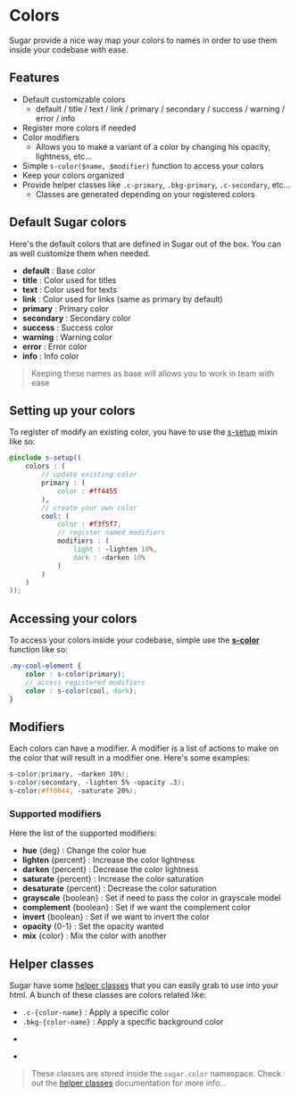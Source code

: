# Colors

Sugar provide a nice way map your colors to names in order to use them inside your codebase with ease.

## Features

- Default customizable colors
	- default / title / text / link / primary / secondary / success / warning / error / info
- Register more colors if needed
- Color modifiers
	- Allows you to make a variant of a color by changing his opacity, lightness, etc...
- Simple ```s-color($name, $modifier)``` function to access your colors
- Keep your colors organized
- Provide helper classes like ```.c-primary```, ```.bkg-primary```, ```.c-secondary```, etc...
	- Classes are generated depending on your registered colors

## Default Sugar colors

Here's the default colors that are defined in Sugar out of the box. You can as well customize them when needed.

- **default** : Base color
- **title** : Color used for titles
- **text** : Color used for texts
- **link** : Color used for links (same as primary by default)
- **primary** : Primary color
- **secondary** : Secondary color
- **success** : Success color
- **warning** : Warning color
- **error** : Error color
- **info** : Info color

> Keeping these names as base will allows you to work in team with ease

## Setting up your colors

To register of modify an existing color, you have to use the [s-setup](../src/sass/core/mixins/_s-setup.md) mixin like so:

```scss
@include s-setup((
	colors : (
		// update existing color
		primary : (
			color : #ff4455
		),
		// create your own color
		cool: (
			color : #f3f5f7,
			// register named modifiers
			modifiers : (
				light : -lighten 10%,
				dark : -darken 10%
			)
		)
	)
));
```

## Accessing your colors

To access your colors inside your codebase, simple use the **[s-color](../src/sass/core/functions/_s-color.md)** function like so:

```scss
.my-cool-element {
	color : s-color(primary);
	// access registered modifiers
	color : s-color(cool, dark);
}
```

## Modifiers

Each colors can have a modifier. A modifier is a list of actions to make on the color that will result in a modifier one. Here's some examples:

```scss
s-color(primary, -darken 10%);
s-color(secondary, -lighten 5% -opacity .3);
s-color(#ff0044, -saturate 20%);
```

### Supported modifiers

Here the list of the supported modifiers:

- **hue** {deg} : Change the color hue
- **lighten** {percent} : Increase the color lightness
- **darken** {percent} : Decrease the color lightness
- **saturate** {percent} : Increase the color saturation
- **desaturate** {percent} : Decrease the color saturation
- **grayscale** {boolean} : Set if need to pass the color in grayscale model
- **complement** {boolean} : Set if we want the complement color
- **invert** {boolean} : Set if we want to invert the color
- **opacity** {0-1} : Set the opacity wanted
- **mix** {color} : Mix the color with another

## Helper classes

Sugar have some [helper classes](helper-classes.md) that you can easily grab to use into your html. A bunch of these classes are colors related like:

- ```.c-{color-name}``` : Apply a specific color
- ```.bkg-{color-name}``` : Apply a specific background color
- ```.c-{color-name}--{modifier-name} : Apply a specific modified color
- ```.bkg-{color-name}--{modifier-name} : Apply a specific modified background color

> These classes are stored inside the ```sugar.color``` namespace. Check out the [helper classes](helper-classes.md) documentation for more info...
